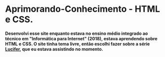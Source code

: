 # Aprimorando-Conhecimento - HTML e CSS.

#### Desenvolvi esse site enquanto estava no ensino médio integrado ao técnico em "Informática para Internet" (2018), estava aprendendo sobre HTML e CSS. O site tinha tema livre, então escolhi fazer sobre a série [Lucifer](https://www.youtube.com/watch?v=X4bF_quwNtw), que eu estava assistindo no momento.

